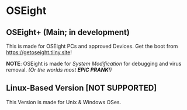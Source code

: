 # OSEight

## OSEight+ (Main; in development)

This is made for OSEight PCs and approved Devices. Get the boot from https://getoseight.tiiny.site!

**NOTE**: OSEight is made for _System Modification_ for debugging and virus removal. _(Or the worlds most **EPIC PRANK**!)_

## Linux-Based Version [NOT SUPPORTED]

This Version is made for Unix & Windows OSes.
